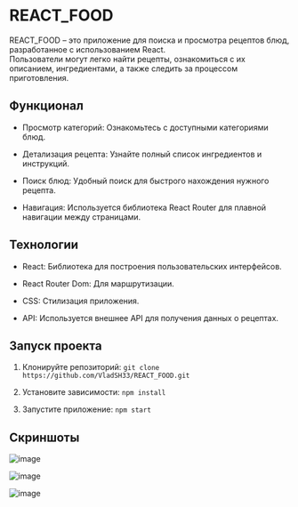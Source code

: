 # REACT_FOOD

REACT_FOOD – это приложение для поиска и просмотра рецептов блюд, разработанное с использованием React. <br>
Пользователи могут легко найти рецепты, ознакомиться с их описанием, ингредиентами, а также следить за процессом приготовления.

## Функционал

* Просмотр категорий: Ознакомьтесь с доступными категориями блюд.

* Детализация рецепта: Узнайте полный список ингредиентов и инструкций.

* Поиск блюд: Удобный поиск для быстрого нахождения нужного рецепта.

* Навигация: Используется библиотека React Router для плавной навигации между страницами.

## Технологии

* React: Библиотека для построения пользовательских интерфейсов.

* React Router Dom: Для маршрутизации.

* CSS: Стилизация приложения.

* API: Используется внешнее API для получения данных о рецептах.

## Запуск проекта

1) Клонируйте репозиторий:
`git clone https://github.com/VladSH33/REACT_FOOD.git`

2) Установите зависимости:
`npm install`

3) Запустите приложение:
`npm start`

## Скриншоты

![image](https://github.com/user-attachments/assets/067063ad-33b6-4579-b32f-8db32badd20e)

![image](https://github.com/user-attachments/assets/a33af04e-f3e7-4632-af50-8a8d3aee6342)

![image](https://github.com/user-attachments/assets/a3141c88-2347-4759-a82c-0cacb5a9ede3)


